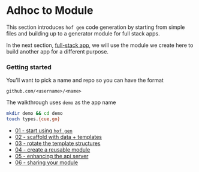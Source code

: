 # Adhoc to Module

This section introduces `hof gen` code generation
by starting from simple files and building up to
a generator module for full stack apps.

In the next section, [full-stack app](../full-stack-app/),
we will use the module we create here
to build another app for a different purpose.

### Getting started

You'll want to pick a name and repo so you can have the format

`github.com/<username>/<name>`

The walkthrough uses `demo` as the app name

```sh
mkdir demo && cd demo
touch types.{cue,go}
```

- [01 - start using `hof gen`](./01/)
- [02 - scaffold with data + templates](./02/)
- [03 - rotate the template structures](./03/)
- [04 - create a reusable module](./04/)
- [05 - enhancing the api server](./05/)
- [06 - sharing your module](./06/)


